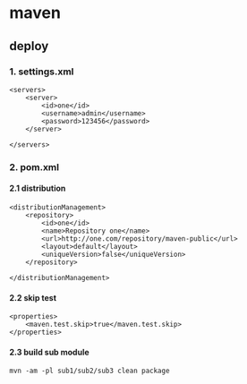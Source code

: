 # maven

## deploy

### 1. settings.xml
```
<servers>
    <server>
        <id>one</id>
        <username>admin</username>
        <password>123456</password>
    </server>

</servers>
```

### 2. pom.xml

#### 2.1 distribution
```
<distributionManagement>
    <repository>
        <id>one</id>
        <name>Repository one</name>
        <url>http://one.com/repository/maven-public</url>
        <layout>default</layout>
        <uniqueVersion>false</uniqueVersion>
    </repository>

</distributionManagement>
```

#### 2.2 skip test
```
<properties>
    <maven.test.skip>true</maven.test.skip>
</properties>
```

#### 2.3 build sub module
```
mvn -am -pl sub1/sub2/sub3 clean package
```
